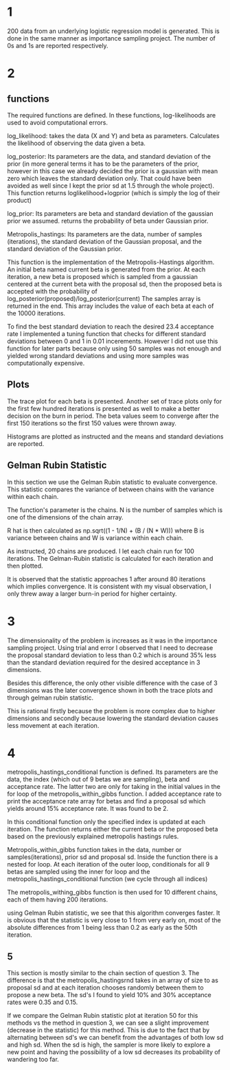 # 1
200 data from an underlying logistic regression model is generated. This is done in the same manner as importance sampling project. The number of 0s and 1s are reported respectively.
# 2
## functions
The required functions are defined. In these functions, log-likelihoods are used to avoid computational errors.


log_likelihood: takes the data (X and Y) and beta as parameters. Calculates the likelihood of observing the data given a beta.

log_posterior: Its parameters are the data, and standard deviation of the prior (in more general terms it has to be the parameters of the prior, however in this case we already
decided the prior is a gaussian with mean zero which leaves the standard deviation only. That could have been avoided as well since I kept the prior sd at 1.5 through the whole
project). This function returns loglikelihood+logprior (which is simply the log of their product)

log_prior: Its parameters are beta and standard deviation of the gaussian prior we assumed. returns the probability of beta under Gaussian prior.

Metropolis_hastings: Its parameters are the data, number of samples (iterations), the standard deviation of the Gaussian proposal, and the standard deviation of the Gaussian prior.

This function is the implementation of the Metropolis-Hastings algorithm. An initial beta named current beta is generated from the prior. At each iteration, a new beta is proposed which
is sampled from a gaussian centered at the current beta with the proposal sd, then the proposed beta is accepted with the probability of log_posterior(proposed)/log_posterior(current)
The samples array is returned in the end. This array includes the value of each beta at each of the 10000 iterations.


To find the best standard deviation to reach the desired 23.4 acceptance rate I implemented a tuning function that checks for different standard deviations between 0 and 1 
in 0.01 incerements. However I did not use this function for later parts because only using 50 samples was not enough and yielded wrong standard deviations and using more
samples was computationally expensive.

## Plots
The trace plot for each beta is presented. Another set of trace plots only for the first few hundred iterations is presented as well to make a better decision on the burn in
period. The beta values seem to converge after the first 150 iterations so the first 150 values were thrown away.

Histograms are plotted as instructed and the means and standard deviations are reported.

## Gelman Rubin Statistic
In this section we use the Gelman Rubin statistic to evaluate convergence. This statistic compares the variance of between chains with the variance within each chain.

The function's parameter is the chains. N is the number of samples which is one of the dimensions of the chain array.

R hat is then calculated as np.sqrt((1 - 1/N) + (B / (N * W))) where B is variance between chains and W is variance within each chain.

As instructed, 20 chains are produced. I let each chain run for 100 iterations. The Gelman-Rubin statistic is calculated for each iteration and then plotted. 

It is observed that the statistic approaches 1 after around 80 iterations which implies convergence. It is consistent with my visual observation, I only threw away a larger 
burn-in period for higher certainty.

# 3
The dimensionality of the problem is increases as it was in the importance sampling project. Using trial and error I observed that I need to decrease the proposal 
standard deviation to less than 0.2 which is around 35% less than the standard deviation required for the desired acceptance in 3 dimensions.

Besides this difference, the only other visible difference with the case of 3 dimensions was the later convergence shown in both the trace plots and through gelman rubin statistic.

This is rational firstly because the problem is more complex due to higher dimensions and secondly because lowering the standard deviation causes less movement at each iteration.

# 4 
metropolis_hastings_conditional function is defined. Its parameters are the data, the index (which out of 9 betas we are sampling), beta and acceptance rate. The latter two
are only for taking in the initial values in the for loop of the metropolis_within_gibbs function. I added acceptance rate to print the acceptance rate array for betas and find a proposal sd which yields around
15% acceptance rate. It was found to be 2.

In this conditional function only the specified index is updated at each iteration. The function returns either the current beta or the proposed beta based on the previously
explained metropolis hastings rules.

Metropolis_within_gibbs function takes in the data, number or samples(iterations), prior sd and proposal sd. Inside the function there is a nested for loop. At each iteration
of the outer loop, conditionals for all 9 betas are sampled using the inner for loop and the metropolis_hastings_conditional function (we cycle through all indices)

The metropolis_withing_gibbs function is then used for 10 different chains, each of them having 200 iterations.

using Gelman Rubin statistic, we see that this algorithm converges faster. It is obvious that the statistic is very close to 1 from very early on, most of the absolute differences
from 1 being less than 0.2 as early as the 50th iteration.

## 5 
This section is mostly similar to the chain section of question 3. The difference is that the metropolis_hastingsrnd takes in an array of size to as proposal sd and
at each iteration chooses randomly between them to propose a new beta. The sd's I found to yield 10% and 30% acceptance rates were 0.35 and 0.15.

If we compare the Gelman Rubin statistic plot at iteration 50 for this methods vs the method in question 3, we can see a slight improvement (decrease in the statistic) for this
method. This is due to the fact that by alternating between sd's we can benefit from the advantages of both low sd and high sd. When the sd is high, the sampler is more likely
to explore a new point and having the possibility of a low sd decreases its probability of wandering too far.
